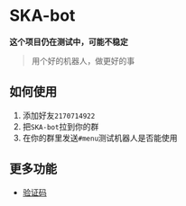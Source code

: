 # SKA-bot

**这个项目仍在测试中，可能不稳定**

> 用个好的机器人，做更好的事

## 如何使用

1. 添加好友`2170714922`
2. 把`SKA-bot`拉到你的群
3. 在你的群里发送`#menu`测试机器人是否能使用

## 更多功能

* [验证码](./captcha)
